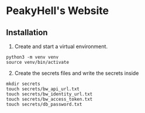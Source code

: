 # PeakyHell's Website

## Installation

1. Create and start a virtual environment.
```
python3 -m venv venv
source venv/bin/activate
```

2. Create the secrets files and write the secrets inside
```
mkdir secrets
touch secrets/bw_api_url.txt
touch secrets/bw_identity_url.txt
touch secrets/bw_access_token.txt
touch secrets/db_password.txt
```
